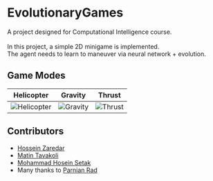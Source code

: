 # EvolutionaryGames

A project designed for Computational Intelligence course. <br> <br>
In this project, a simple 2D minigame is implemented. <br>
The agent needs to learn to maneuver via neural network + evolution.


## Game Modes
Helicopter             |  Gravity          |  Thrust
:-------------------------:|:-------------------------:|:-------------------------:
![Helicopter](https://github.com/HosseinZaredar/EvolutionaryGames/blob/main/screenshots/helicopter.png?raw=true)  |  ![Gravity](https://github.com/HosseinZaredar/EvolutionaryGames/blob/main/screenshots/gravity.png?raw=true) | ![Thrust](https://github.com/HosseinZaredar/EvolutionaryGames/blob/main/screenshots/thrust.png?raw=true)

## Contributors
- [Hossein Zaredar](https://github.com/HosseinZaredar)
- [Matin Tavakoli](https://github.com/MatinTavakoli/) <br>
- [Mohammad Hosein Setak](https://github.com/mhstk)
- Many thanks to [Parnian Rad](https://github.com/Parnian-Rad)

